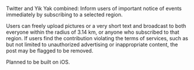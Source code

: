 Twitter and Yik Yak combined: Inform users of important notice of events immediately by subscribing to a selected region.

Users can freely upload pictures or a very short text and broadcast to both everyone within the radius of 3.14 km, or anyone who subscribed to that region. If users find the contribution violating the terms of services, such as but not limited to unauthorized advertising or inappropriate content, the post may be flagged to be removed.

Planned to be built on iOS.
